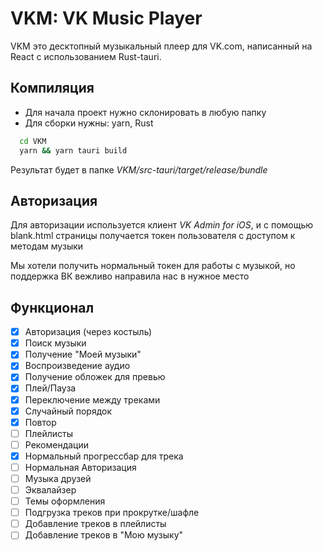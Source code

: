 
# VKM: VK Music Player

VKM это десктопный музыкальный плеер для VK.com, написанный на React с использованием Rust-tauri.




## Компиляция

- Для начала проект нужно склонировать в любую папку
- Для сборки нужны: yarn, Rust
```bash
  cd VKM
  yarn && yarn tauri build
```
Результат будет в папке _VKM/src-tauri/target/release/bundle_
    
## Авторизация
Для авторизации используется клиент _VK Admin for iOS_, и с помощью blank.html страницы получается токен пользователя с доступом к методам музыки

Мы хотели получить нормальный токен для работы с музыкой, но поддержка ВК вежливо направила нас в нужное место
## Функционал

- [x]  Авторизация (через костыль)
- [x]  Поиск музыки
- [x]  Получение "Моей музыки"
- [x]  Воспроизведение аудио
- [x]  Получение обложек для превью
- [x]  Плей/Пауза
- [x]  Переключение между треками
- [x]  Случайный порядок
- [x]  Повтор
- [ ]  Плейлисты
- [ ]  Рекомендации
- [x]  Нормальный прогрессбар для трека
- [ ]  Нормальная Авторизация
- [ ]  Музыка друзей
- [ ]  Эквалайзер
- [ ]  Темы оформления
- [ ]  Подгрузка треков при прокрутке/шафле
- [ ]  Добавление треков в плейлисты
- [ ]  Добавление треков в "Мою музыку"
